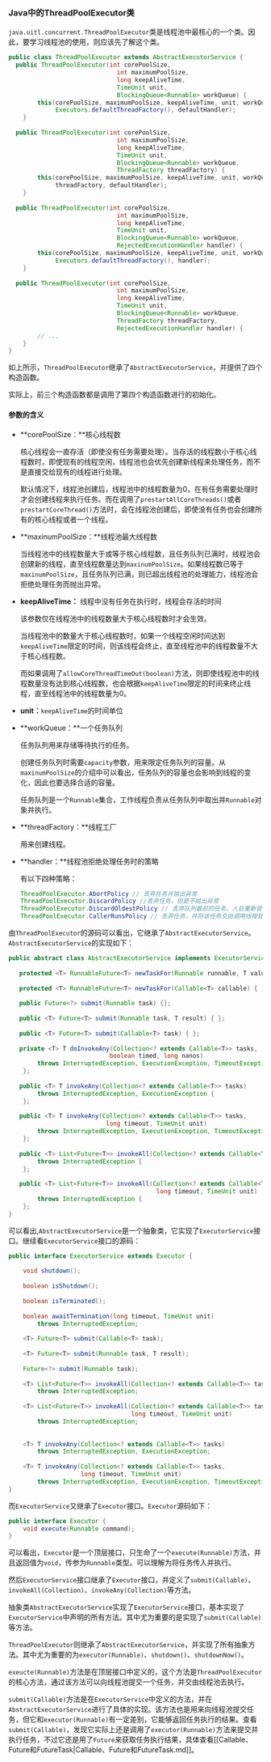 ### Java中的ThreadPoolExecutor类

`java.uitl.concurrent.ThreadPoolExecutor`类是线程池中最核心的一个类。因此，要学习线程池的使用，则应该先了解这个类。

```java
public class ThreadPoolExecutor extends AbstractExecutorService {
  public ThreadPoolExecutor(int corePoolSize,
                              int maximumPoolSize,
                              long keepAliveTime,
                              TimeUnit unit,
                              BlockingQueue<Runnable> workQueue) {
        this(corePoolSize, maximumPoolSize, keepAliveTime, unit, workQueue,
             Executors.defaultThreadFactory(), defaultHandler);
    }
  
  public ThreadPoolExecutor(int corePoolSize,
                              int maximumPoolSize,
                              long keepAliveTime,
                              TimeUnit unit,
                              BlockingQueue<Runnable> workQueue,
                              ThreadFactory threadFactory) {
        this(corePoolSize, maximumPoolSize, keepAliveTime, unit, workQueue,
             threadFactory, defaultHandler);
    }
  
  public ThreadPoolExecutor(int corePoolSize,
                              int maximumPoolSize,
                              long keepAliveTime,
                              TimeUnit unit,
                              BlockingQueue<Runnable> workQueue,
                              RejectedExecutionHandler handler) {
        this(corePoolSize, maximumPoolSize, keepAliveTime, unit, workQueue,
             Executors.defaultThreadFactory(), handler);
    }
  
  public ThreadPoolExecutor(int corePoolSize,
                              int maximumPoolSize,
                              long keepAliveTime,
                              TimeUnit unit,
                              BlockingQueue<Runnable> workQueue,
                              ThreadFactory threadFactory,
                              RejectedExecutionHandler handler) {
        // ...
    }
}
```

如上所示，`ThreadPoolExecutor`继承了`AbstractExecutorService`，并提供了四个构造函数。

实际上，前三个构造函数都是调用了第四个构造函数进行的初始化。



#### 参数的含义

* **corePoolSize：**核心线程数

  核心线程会一直存活（即使没有任务需要处理）。当存活的线程数小于核心线程数时，即使现有的线程空闲，线程池也会优先创建新线程来处理任务，而不是直接交给现有的线程进行处理。

  默认情况下，线程池创建后，线程池中的线程数量为0，在有任务需要处理时才会创建线程来执行任务。而在调用了`prestartAllCoreThreads()`或者`prestartCoreThread()`方法时，会在线程池创建后，即使没有任务也会创建所有的核心线程或者一个线程。

* **maxinumPoolSize：**线程池最大线程数

  当线程池中的线程数量大于或等于核心线程数，且任务队列已满时，线程池会创建新的线程，直至线程数量达到`maxinumPoolSize`。如果线程数已等于`maxinumPoolSize`，且任务队列已满，则已超出线程池的处理能力，线程池会拒绝处理任务而抛出异常。

* **keepAliveTime：** 线程中没有任务在执行时，线程会存活的时间

  该参数仅在线程池中的线程数量大于核心线程数时才会生效。

  当线程池中的数量大于核心线程数时，如果一个线程空闲时间达到`keepAliveTime`限定的时间，则该线程会终止，直至线程池中的线程数量不大于核心线程数。

  而如果调用了`allowCoreThreadTimeOut(boolean)`方法，则即使线程池中的线程数量没有达到核心线程数，也会根据`keepAliveTime`限定的时间来终止线程，直至线程池中的线程数量为0。

* **unit：**`keepAliveTime`的时间单位

* **workQueue：**一个任务队列

  任务队列用来存储等待执行的任务。

  创建任务队列时需要`capacity`参数，用来限定任务队列的容量。从`maxinumPoolSize`的介绍中可以看出，任务队列的容量也会影响到线程的变化，因此也要选择合适的容量。

  任务队列是一个`Runnable`集合，工作线程负责从任务队列中取出并`Runnable`对象并执行。

* **threadFactory：**线程工厂

  用来创建线程。

* **handler：**线程池拒绝处理任务时的策略

  有以下四种策略：

  ```java
  ThreadPoolExecutor.AbortPolicy // 丢弃任务并抛出异常
  ThreadPoolExecutor.DiscardPolicy //丢弃任务，但是不抛出异常
  ThreadPoolExecutor.DiscardOldestPolicy // 丢弃队列最前的任务，人后重新尝试执行该任务，直至ThreadPoolExecutor关闭
  ThreadPoolExecutor.CallerRunsPolicy // 丢弃任务，并将该任务交由调用线程处理
  ```



由`ThreadPoolExecutor`的源码可以看出，它继承了`AbstractExecutorService`。`AbstractExecutorService`的实现如下：

```java
public abstract class AbstractExecutorService implements ExecutorService {
  
   protected <T> RunnableFuture<T> newTaskFor(Runnable runnable, T value) { };
  
   protected <T> RunnableFuture<T> newTaskFor(Callable<T> callable) { };
  
   public Future<?> submit(Runnable task) {};
  
   public <T> Future<T> submit(Runnable task, T result) { };
  
   public <T> Future<T> submit(Callable<T> task) { };
  
   private <T> T doInvokeAny(Collection<? extends Callable<T>> tasks,
                            boolean timed, long nanos)
        throws InterruptedException, ExecutionException, TimeoutException {
    };
  
   public <T> T invokeAny(Collection<? extends Callable<T>> tasks)
        throws InterruptedException, ExecutionException {
    };
  
   public <T> T invokeAny(Collection<? extends Callable<T>> tasks,
                           long timeout, TimeUnit unit)
        throws InterruptedException, ExecutionException, TimeoutException {
    };
  
   public <T> List<Future<T>> invokeAll(Collection<? extends Callable<T>> tasks)
        throws InterruptedException {
    };
  
   public <T> List<Future<T>> invokeAll(Collection<? extends Callable<T>> tasks,
                                         long timeout, TimeUnit unit)
        throws InterruptedException {
    };
}
```

可以看出,`AbstractExecutorService`是一个抽象类，它实现了`ExecutorService`接口。继续看`ExecutorService`接口的源码：

```java
public interface ExecutorService extends Executor {
 
    void shutdown();
  
    boolean isShutdown();
  
    boolean isTerminated();
  
    boolean awaitTermination(long timeout, TimeUnit unit)
        throws InterruptedException;
  
    <T> Future<T> submit(Callable<T> task);
  
    <T> Future<T> submit(Runnable task, T result);
  
    Future<?> submit(Runnable task);
  
    <T> List<Future<T>> invokeAll(Collection<? extends Callable<T>> tasks)
        throws InterruptedException;
  
    <T> List<Future<T>> invokeAll(Collection<? extends Callable<T>> tasks,
                                  long timeout, TimeUnit unit)
        throws InterruptedException;
  
 
    <T> T invokeAny(Collection<? extends Callable<T>> tasks)
        throws InterruptedException, ExecutionException;
  
    <T> T invokeAny(Collection<? extends Callable<T>> tasks,
                    long timeout, TimeUnit unit)
        throws InterruptedException, ExecutionException, TimeoutException;
}
```

而`ExecutorService`又继承了`Executor`接口。`Executor`源码如下：

```java
public interface Executor {
    void execute(Runnable command);
}
```

可以看出，`Executor`是一个顶层接口，只生命了一个`execute(Runnable)`方法，并且返回值为`void`，传参为`Runnable`类型。可以理解为将任务传入并执行。

然后`ExecutorService`接口继承了`Executor`接口，并定义了`submit(Callable)`、`invokeAll(Collection)`、`invokeAny(Collection)`等方法。

抽象类`AbstractExecutorService`实现了`ExecutorService`接口，基本实现了`ExecutorService`中声明的所有方法。其中尤为重要的是实现了`submit(Callable)`等方法。

`ThreadPoolExecutor`则继承了`AbstractExecutorService`，并实现了所有抽象方法。其中尤为重要的为`executor(Runnable)`、`shutdown()`、`shutdownNow()`。

`exeucte(Runnable)`方法是在顶层接口中定义的，这个方法是`ThreadPoolExecutor`的核心方法，通过该方法可以向线程池提交一个任务，并交由线程池去执行。

`submit(Callable)`方法是在`ExecutorService`中定义的方法，并在`AbstractExecutorService`进行了具体的实现。该方法也是用来向线程池提交任务，但它和`executor(Runnable)`有一定差别，它能够返回任务执行的结果。查看`submit(Callable)`，发现它实际上还是调用了`executor(Runnable)`方法来提交并执行任务，不过它还是用了`Future`来获取任务执行结果，具体查看[[Callable、Future和FutureTask|Callable、Future和FutureTask.md]]。

